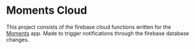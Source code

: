 # Moments Cloud
 This project consists of the firebase cloud functions written for the [Moments](https://github.com/ZacharyTao/Moments) app. Made to trigger notifications through the firebase database changes.
